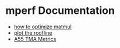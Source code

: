 # mperf Documentation
- [how to optimize matmul](./how_to_optimize_matmul/借助mperf进行矩阵乘法极致优化.md)
- [plot the roofline](./plot%20the%20roofline.md)
- [A55 TMA Metrics](./a55_tma_metrics.xlsx)